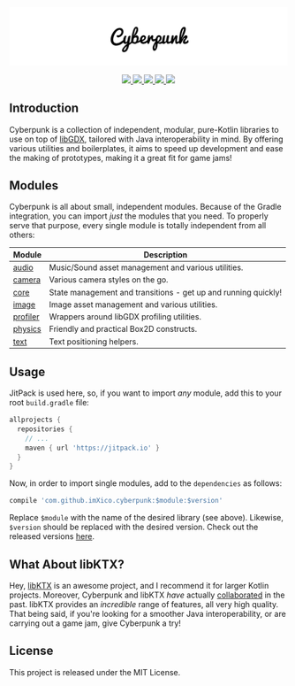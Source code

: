 <p align="center">
  <img src="https://github.com/ImXico/Cyberpunk/blob/master/logo.png?raw=true" alt="Cyberpunk Logo"/>
</p>

<p align="center">
  <a href="https://travis-ci.org/ImXico/Cyberpunk">
    <img src="https://travis-ci.org/ImXico/Cyberpunk.svg?branch=master">
  </a>
  
  <a href="https://jitpack.io/#ImXico/Cyberpunk">
    <img src="https://jitpack.io/v/ImXico/Cyberpunk.svg">
  </a>

  <a href="http://libgdx.badlogicgames.com">
    <img src="https://img.shields.io/badge/libgdx-1.9.10-red.svg">
  </a>

  <a href="https://kotlinlang.org">
    <img src="https://img.shields.io/badge/kotlin-1.3.61-orange.svg">
  </a>

  <a href="https://github.com/ImXico/Cyberpunk/blob/master/LICENSE.md">
    <img src="https://img.shields.io/badge/license-MIT-green.svg">
  </a>
</p>

## Introduction

Cyberpunk is a collection of independent, modular, pure-Kotlin libraries to use on top of [libGDX](http://libgdx.badlogicgames.com/), tailored with Java interoperability in mind. By offering various utilities and boilerplates, it aims to speed up development and ease the making of prototypes, making it a great fit for game jams!

## Modules

Cyberpunk is all about small, independent modules. Because of the Gradle integration, you can import *just* the modules that you need. To properly serve that purpose, every single module is totally independent from all others:

| Module | Description |
| ------ | ----------- |
| [audio](https://github.com/ImXico/Cyberpunk/tree/master/audio)       | Music/Sound asset management and various utilities. |
| [camera](https://github.com/ImXico/Cyberpunk/tree/master/camera)     | Various camera styles on the go.
| [core](https://github.com/ImXico/Cyberpunk/tree/master/core)         | State management and transitions - get up and running quickly! |
| [image](https://github.com/ImXico/Cyberpunk/tree/master/image)       | Image asset management and various utilities. |
| [profiler](https://github.com/ImXico/Cyberpunk/tree/master/profiler) | Wrappers around libGDX profiling utilities. |
| [physics](https://github.com/ImXico/Cyberpunk/tree/master/physics)   | Friendly and practical Box2D constructs. |
| [text](https://github.com/ImXico/Cyberpunk/tree/master/text)         | Text positioning helpers. |

## Usage

JitPack is used here, so, if you want to import *any* module, add this to your root `build.gradle` file:

```Groovy
allprojects {
  repositories {
    // ...
    maven { url 'https://jitpack.io' }
  }
}
```

Now, in order to import single modules, add to the `dependencies` as follows:

```Groovy
compile 'com.github.imXico.cyberpunk:$module:$version'
```

Replace `$module` with the name of the desired library (see above). Likewise, `$version` should be replaced with the desired version. Check out the released versions [here](https://github.com/ImXico/Cyberpunk/releases).

## What About libKTX?

Hey, [libKTX](https://github.com/libktx/ktx) is an awesome project, and I recommend it for larger Kotlin projects. Moreover, Cyberpunk and libKTX *have* actually [collaborated](https://github.com/libktx/ktx/issues/183) in the past. libKTX provides an *incredible* range of features, all very high quality. That being said, if you're looking for a smoother Java interoperability, or are carrying out a game jam, give Cyberpunk a try!

## License

This project is released under the MIT License.
